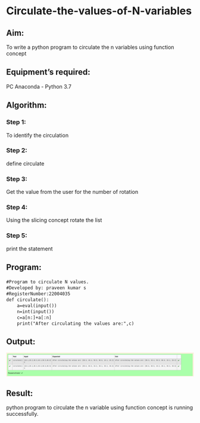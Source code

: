 # Circulate-the-values-of-N-variables
## Aim:
To write a python program to circulate the n variables using function concept
## Equipment’s required:
PC
Anaconda - Python 3.7
## Algorithm: 
### Step 1: 
To identify the circulation
### Step 2: 
define circulate
### Step 3: 
Get the value from the user for the number of rotation
### Step 4: 
Using the slicing concept rotate the list

### Step 5: 
print the statement

## Program:
```
#Program to circulate N values.
#Developed by: praveen kumar s
#RegisterNumber:22004035
def circulate():
    a=eval(input())
    n=int(input())
    c=a[n:]+a[:n]
    print("After circulating the values are:",c)
```
## Output:
![images](./circulate.png)

## Result:

python program to circulate the n variable using function concept is running successfully.
